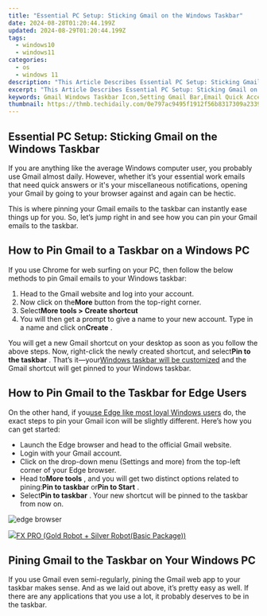 ```yaml
---
title: "Essential PC Setup: Sticking Gmail on the Windows Taskbar"
date: 2024-08-28T01:20:44.199Z
updated: 2024-08-29T01:20:44.199Z
tags:
  - windows10
  - windows11
categories:
  - os
  - windows 11
description: "This Article Describes Essential PC Setup: Sticking Gmail on the Windows Taskbar"
excerpt: "This Article Describes Essential PC Setup: Sticking Gmail on the Windows Taskbar"
keywords: Gmail Windows Taskbar Icon,Setting Gmail Bar,Email Quick Access Windows,Google Chrome Panel,Customizing Taskbar Shortcuts,PC Email Integration,Streamline Windows Menu
thumbnail: https://thmb.techidaily.com/0e797ac9495f1912f56b8317309a2339c9d64cc1198dac03501e79efeb25298f.jpg
---
```


## Essential PC Setup: Sticking Gmail on the Windows Taskbar

 If you are anything like the average Windows computer user, you probably use Gmail almost daily. However, whether it’s your essential work emails that need quick answers or it's your miscellaneous notifications, opening your Gmail by going to your browser against and again can be hectic.

 This is where pinning your Gmail emails to the taskbar can instantly ease things up for you. So, let’s jump right in and see how you can pin your Gmail emails to the taskbar.

## How to Pin Gmail to a Taskbar on a Windows PC

 If you use Chrome for web surfing on your PC, then follow the below methods to pin Gmail emails to your Windows taskbar:

1. Head to the Gmail website and log into your account.
2. Now click on the**More** button from the top-right corner.
3. Select**More tools > Create shortcut**
4. You will then get a prompt to give a name to your new account. Type in a name and click on**Create** .

 You will get a new Gmail shortcut on your desktop as soon as you follow the above steps. Now, right-click the newly created shortcut, and select**Pin to the taskbar** . That’s it—your[Windows taskbar will be customized](https://www.makeuseof.com/windows-11-customize-taskbar/) and the Gmail shortcut will get pinned to your Windows taskbar.

## How to Pin Gmail to the Taskbar for Edge Users

 On the other hand, if you[use Edge like most loyal Windows users](https://www.makeuseof.com/windows-11-edge-reasons-to-use/) do, the exact steps to pin your Gmail icon will be slightly different. Here’s how you can get started:

* Launch the Edge browser and head to the official Gmail website.
* Login with your Gmail account.
* Click on the drop-down menu (Settings and more) from the top-left corner of your Edge browser.
* Head to**More tools** , and you will get two distinct options related to pining:**Pin to taskbar** or**Pin to Start** .
* Select**Pin to taskbar** . Your new shortcut will be pinned to the taskbar from now on.

![edge browser](https://static1.makeuseofimages.com/wordpress/wp-content/uploads/2023/03/edge-browser.jpg)

<!-- affiliate ads begin -->
<a href="https://secure.2checkout.com/order/checkout.php?PRODS=40085955&QTY=1&AFFILIATE=108875&CART=1"><img src="https://secure.avangate.com/images/merchant/f702defbc67edb455949f46babab0c18/products/2_logo9.png" border="0">FX PRO (Gold Robot + Silver Robot(Basic Package))</a>
<!-- affiliate ads end -->
## Pining Gmail to the Taskbar on Your Windows PC

 If you use Gmail even semi-regularly, pining the Gmail web app to your taskbar makes sense. And as we laid out above, it’s pretty easy as well. If there are any applications that you use a lot, it probably deserves to be in the taskbar.


<ins class="adsbygoogle"
     style="display:block"
     data-ad-format="autorelaxed"
     data-ad-client="ca-pub-7571918770474297"
     data-ad-slot="1223367746"></ins>



<ins class="adsbygoogle"
     style="display:block"
     data-ad-client="ca-pub-7571918770474297"
     data-ad-slot="8358498916"
     data-ad-format="auto"
     data-full-width-responsive="true"></ins>



